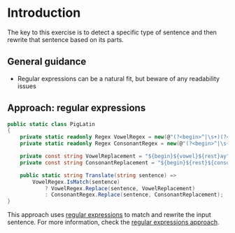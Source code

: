 # Introduction

The key to this exercise is to detect a specific type of sentence and then rewrite that sentence based on its parts.

## General guidance

- Regular expressions can be a natural fit, but beware of any readability issues

## Approach: regular expressions

```csharp
public static class PigLatin
{
    private static readonly Regex VowelRegex = new(@"(?<begin>^|\s+)(?<vowel>a|e|i|o|u|xr|yt)(?<rest>\w+)", RegexOptions.Compiled);
    private static readonly Regex ConsonantRegex = new(@"(?<begin>^|\s+)(?<consonant>ch|qu|thr|th|rh|sch|yt|\wqu|\w)(?<rest>\w+)", RegexOptions.Compiled);

    private const string VowelReplacement = "${begin}${vowel}${rest}ay";
    private const string ConsonantReplacement = "${begin}${rest}${consonant}ay";

    public static string Translate(string sentence) =>
        VowelRegex.IsMatch(sentence)
            ? VowelRegex.Replace(sentence, VowelReplacement)
            : ConsonantRegex.Replace(sentence, ConsonantReplacement);
}
```

This approach uses [regular expressions][regular-expressions] to match and rewrite the input sentence.
For more information, check the [regular expressions approach][approach-regular-expressions].

[approach-regular-expressions]: https://exercism.org/tracks/csharp/exercises/pig-latin/approaches/regular-expressions
[regular-expressions]: https://docs.microsoft.com/en-us/dotnet/standard/base-types/regular-expression-language-quick-reference

